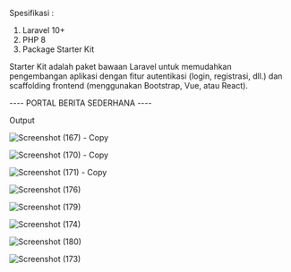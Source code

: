 Spesifikasi : 
1. Laravel 10+
2. PHP 8
3. Package Starter Kit

Starter Kit adalah paket bawaan Laravel untuk memudahkan pengembangan aplikasi dengan fitur autentikasi (login, registrasi, dll.) dan scaffolding frontend (menggunakan Bootstrap, Vue, atau React).

---- PORTAL BERITA SEDERHANA ----

Output 

![Screenshot (167) - Copy](https://github.com/user-attachments/assets/5ce37fc3-45fe-4c46-8ba9-0b15dbfc01e9)

![Screenshot (170) - Copy](https://github.com/user-attachments/assets/38bdcc63-d1fb-409b-af3f-511efb93f1d0)

![Screenshot (171) - Copy](https://github.com/user-attachments/assets/0ee63c93-db47-4e58-90be-f4bf5c11ac23)

![Screenshot (176)](https://github.com/user-attachments/assets/8b74d3c4-2bbe-4a16-8dba-7db241ffdde9)

![Screenshot (179)](https://github.com/user-attachments/assets/113d5e77-1f48-4b58-b038-26fac11c6cb7)

![Screenshot (174)](https://github.com/user-attachments/assets/ffa13f64-c920-46e5-aad6-e9c4a6257184)

![Screenshot (180)](https://github.com/user-attachments/assets/f6afe5f0-632f-4467-a2dc-ede8065e7f8b)

![Screenshot (173)](https://github.com/user-attachments/assets/f6afe5f0-632f-4467-a2dc-ede8065e7f8b)

